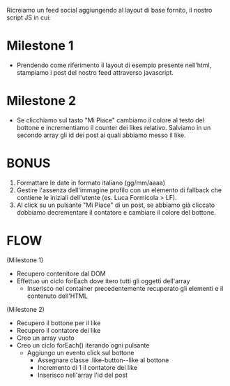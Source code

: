 Ricreiamo un feed social aggiungendo al layout di base fornito, il nostro script JS in cui:
# Milestone 1
- Prendendo come riferimento il layout di esempio presente nell'html, stampiamo i post del nostro feed attraverso javascript.
# Milestone 2
- Se clicchiamo sul tasto "Mi Piace" cambiamo il colore al testo del bottone e incrementiamo il counter dei likes relativo.
Salviamo in un secondo array gli id dei post ai quali abbiamo messo il like.
# BONUS
1. Formattare le date in formato italiano (gg/mm/aaaa)
2. Gestire l'assenza dell'immagine profilo con un elemento di fallback che contiene le iniziali dell'utente (es. Luca Formicola > LF).
3. Al click su un pulsante "Mi Piace" di un post, se abbiamo già cliccato dobbiamo decrementare il contatore e cambiare il colore del bottone.

# FLOW
(Milestone 1)
- Recupero contenitore dal DOM
- Effettuo un ciclo forEach dove itero tutti gli oggetti dell'array
    - Inserisco nel container precedentemente recuperato gli elementi e il contenuto dell'HTML

(Milestone 2)
- Recupero il bottone per il like
- Recupero il contatore dei like
- Creo un array vuoto
- Creo un ciclo forEach() iterando ogni pulsante
    - Aggiungo un evento click sul bottone
        - Assegnare classe .like-button--like al bottone
        - Incremento di 1 il contatore dei like
        - Inserisco nell'array l'id del post